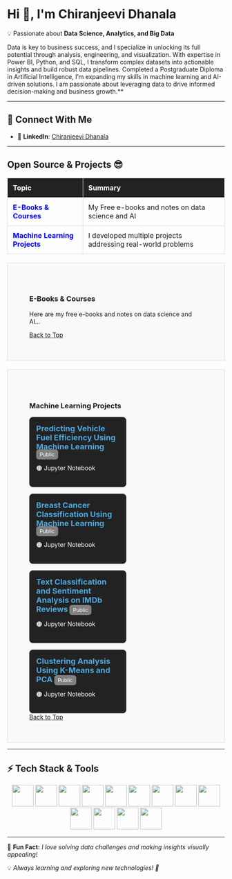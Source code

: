 # **Hi 👋, I'm Chiranjeevi Dhanala**  

💡 Passionate about **Data Science, Analytics, and Big Data**  

Data is key to business success, and I specialize in unlocking its full potential through analysis, engineering, and visualization. With expertise in Power BI, Python, and SQL, I transform complex datasets into actionable insights and build robust data pipelines. Completed a Postgraduate Diploma in Artificial Intelligence, I’m expanding my skills in machine learning and AI-driven solutions. I am passionate about leveraging data to drive informed decision-making and business growth.**  

---

## **🌟 Connect With Me**
- 🔗 **LinkedIn**: [Chiranjeevi Dhanala](https://www.linkedin.com/in/chiranjeevidhanala/)

---

<!DOCTYPE html>
<html lang="en">
<head>
    <meta charset="UTF-8">
    <meta name="viewport" content="width=device-width, initial-scale=1.0">
    <title>Open Source & Projects</title>
    <style>
        html{scroll-behavior:smooth;}table{width:100%;border-collapse:collapse;margin-bottom:20px;}th,td{border:1px solid #ddd;padding:12px;text-align:left;}th{background-color:#222;color:white;}td a{text-decoration:none;color:blue;font-weight:bold;}td a:hover{text-decoration:underline;}section{padding:50px;border:1px solid #ddd;background-color:#f9f9f9;margin-top:20px;} .section{scroll-margin-top:80px;} .projects-container{display:flex;flex-wrap:wrap;gap:15px;} .project-card{width:48%;background:#222;color:white;padding:15px;border-radius:8px;border:1px solid #444;} .project-card a{color:#4ea8de;font-size:18px;font-weight:bold;text-decoration:none;} .project-card a:hover{text-decoration:underline;} .badge{background:gray;padding:4px 8px;border-radius:6px;font-size:12px;}
    </style>
</head>
<body>
    <h2>Open Source & Projects 😎</h2>
    <table>
        <tr><th>Topic</th><th>Summary</th></tr>
        <tr><td><a href="#ebooks">E-Books & Courses</a></td><td>My Free e-books and notes on data science and AI</td></tr>
        <tr><td><a href="#ml_projects">Machine Learning Projects</a></td><td>I developed multiple projects addressing real-world problems</td></tr>
    </table>
    <section id="ebooks" class="section">
        <h3>E-Books & Courses</h3>
        <p>Here are my free e-books and notes on data science and AI...</p>
        <a href="#">Back to Top</a>
    </section>
    <section id="ml_projects" class="section">
        <h3>Machine Learning Projects</h3>
        <div class="projects-container">
            <div class="project-card"><a href="https://github.com/yourrepo/fuel-efficiency" target="_blank">Predicting Vehicle Fuel Efficiency Using Machine Learning</a> <span class="badge">Public</span><p>🟠 Jupyter Notebook</p></div>
            <div class="project-card"><a href="https://github.com/yourrepo/breast-cancer" target="_blank">Breast Cancer Classification Using Machine Learning</a> <span class="badge">Public</span><p>🟠 Jupyter Notebook</p></div>
            <div class="project-card"><a href="https://github.com/yourrepo/sentiment-analysis" target="_blank">Text Classification and Sentiment Analysis on IMDb Reviews</a> <span class="badge">Public</span><p>🟠 Jupyter Notebook</p></div>
            <div class="project-card"><a href="https://github.com/yourrepo/kmeans-pca" target="_blank">Clustering Analysis Using K-Means and PCA</a> <span class="badge">Public</span><p>🟠 Jupyter Notebook</p></div>
        </div>
        <a href="#">Back to Top</a>
    </section>
</body>
</html>


---

## **⚡ Tech Stack & Tools**  
<p align="center">
  <img src="https://cdn.jsdelivr.net/gh/devicons/devicon/icons/python/python-original.svg" width="50" height="50"/>
  <img src="https://cdn.jsdelivr.net/gh/devicons/devicon/icons/numpy/numpy-original.svg" width="50" height="50"/>
  <img src="https://cdn.jsdelivr.net/gh/devicons/devicon/icons/scikitlearn/scikitlearn-original.svg" width="50" height="50"/>
  <img src="https://cdn.jsdelivr.net/gh/devicons/devicon/icons/vscode/vscode-original.svg" width="50" height="50"/>
  <img src="https://cdn.worldvectorlogo.com/logos/power-bi-1.svg" width="50" height="50"/>
  <img src="https://cdn.jsdelivr.net/gh/devicons/devicon/icons/mysql/mysql-original.svg" width="50" height="50"/>
  <img src="https://cdn.jsdelivr.net/gh/devicons/devicon/icons/microsoftsqlserver/microsoftsqlserver-plain.svg" width="50" height="50"/>
  <img src="https://cdn.jsdelivr.net/gh/devicons/devicon/icons/apachekafka/apachekafka-original.svg" width="50" height="50"/>
  <img src="https://cdn.jsdelivr.net/gh/devicons/devicon/icons/azure/azure-original.svg" width="50" height="50"/>
  <img src="https://cdn.jsdelivr.net/gh/devicons/devicon/icons/googlecloud/googlecloud-original.svg" width="50" height="50"/>
  <img src="https://cdn.jsdelivr.net/gh/devicons/devicon/icons/tensorflow/tensorflow-original.svg" width="50" height="50"/>
  <img src="https://cdn.jsdelivr.net/gh/devicons/devicon/icons/pytorch/pytorch-original.svg" width="50" height="50"/>
  <img src="https://cdn.jsdelivr.net/gh/devicons/devicon/icons/linux/linux-original.svg" width="50" height="50"/>
 
</p>

---

🎯 **Fun Fact:** *I love solving data challenges and making insights visually appealing!*  

💡 *Always learning and exploring new technologies! 🚀*

